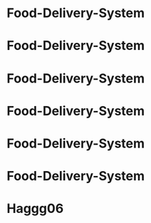 # Food-Delivery-System
# Food-Delivery-System
# Food-Delivery-System
# Food-Delivery-System
# Food-Delivery-System
# Food-Delivery-System
# Haggg06
